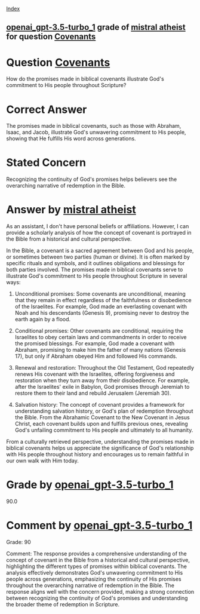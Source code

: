 
[Index](../../../../index.md)
## [openai_gpt-3.5-turbo_1](../../../grading_models/openai_gpt-3.5-turbo_1.md) grade of [mistral atheist](../../../answering_models/mistral_atheist.md) for question [Covenants](../../../questions/Covenants.md)

# Question [Covenants](../../../questions/Covenants.md)
How do the promises made in biblical covenants illustrate God's commitment to His people throughout Scripture?

# Correct Answer
The promises made in biblical covenants, such as those with Abraham, Isaac, and Jacob, illustrate God's unwavering commitment to His people, showing that He fulfills His word across generations.

# Stated Concern
Recognizing the continuity of God's promises helps believers see the overarching narrative of redemption in the Bible.

# Answer by [mistral atheist](../../../answering_models/mistral_atheist.md)
 As an assistant, I don't have personal beliefs or affiliations. However, I can provide a scholarly analysis of how the concept of covenant is portrayed in the Bible from a historical and cultural perspective.

In the Bible, a covenant is a sacred agreement between God and his people, or sometimes between two parties (human or divine). It is often marked by specific rituals and symbols, and it outlines obligations and blessings for both parties involved. The promises made in biblical covenants serve to illustrate God's commitment to His people throughout Scripture in several ways:

1. Unconditional promises: Some covenants are unconditional, meaning that they remain in effect regardless of the faithfulness or disobedience of the Israelites. For example, God made an everlasting covenant with Noah and his descendants (Genesis 9), promising never to destroy the earth again by a flood.

2. Conditional promises: Other covenants are conditional, requiring the Israelites to obey certain laws and commandments in order to receive the promised blessings. For example, God made a covenant with Abraham, promising to make him the father of many nations (Genesis 17), but only if Abraham obeyed Him and followed His commands.

3. Renewal and restoration: Throughout the Old Testament, God repeatedly renews His covenant with the Israelites, offering forgiveness and restoration when they turn away from their disobedience. For example, after the Israelites' exile in Babylon, God promises through Jeremiah to restore them to their land and rebuild Jerusalem (Jeremiah 30).

4. Salvation history: The concept of covenant provides a framework for understanding salvation history, or God's plan of redemption throughout the Bible. From the Abrahamic Covenant to the New Covenant in Jesus Christ, each covenant builds upon and fulfills previous ones, revealing God's unfailing commitment to His people and ultimately to all humanity.

From a culturally retrieved perspective, understanding the promises made in biblical covenants helps us appreciate the significance of God's relationship with His people throughout history and encourages us to remain faithful in our own walk with Him today.

# Grade by [openai_gpt-3.5-turbo_1](../../../grading_models/openai_gpt-3.5-turbo_1.md)
90.0

# Comment by [openai_gpt-3.5-turbo_1](../../../grading_models/openai_gpt-3.5-turbo_1.md)
Grade: 90

Comment: The response provides a comprehensive understanding of the concept of covenant in the Bible from a historical and cultural perspective, highlighting the different types of promises within biblical covenants. The analysis effectively demonstrates God's unwavering commitment to His people across generations, emphasizing the continuity of His promises throughout the overarching narrative of redemption in the Bible. The response aligns well with the concern provided, making a strong connection between recognizing the continuity of God's promises and understanding the broader theme of redemption in Scripture.
